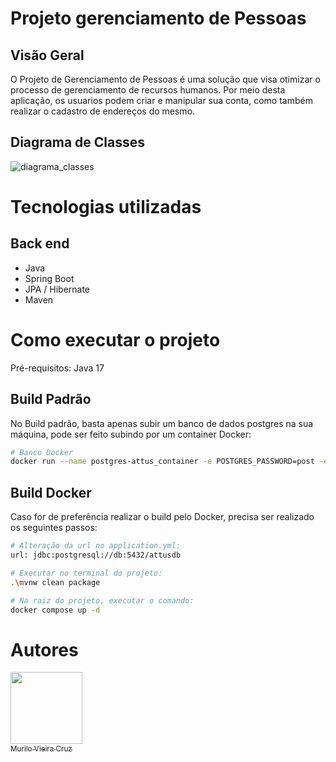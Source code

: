 # Projeto gerenciamento de Pessoas

## Visão Geral

O Projeto de Gerenciamento de Pessoas é uma solução que visa otimizar o processo de gerenciamento de recursos humanos. Por meio desta aplicação, os usuarios podem criar e manipular sua conta, como também realizar o cadastro de endereços do mesmo.


## Diagrama de Classes
![diagrama_classes](https://github.com/MuriloVieiraCruz/teste_attus/assets/113257963/0c67d351-2208-4371-ba5e-cb967a9f0660)

# Tecnologias utilizadas
## Back end
- Java
- Spring Boot
- JPA / Hibernate
- Maven

# Como executar o projeto

Pré-requisitos: Java 17

## Build Padrão

No Build padrão, basta apenas subir um banco de dados postgres na sua máquina, pode ser feito subindo por um container Docker:

```bash
# Banco Docker
docker run --name postgres-attus_container -e POSTGRES_PASSWORD=post -e POSTGRES_DB=attusdb -p 5434:5432 -d postgres
```

## Build Docker

Caso for de preferência realizar o build pelo Docker, precisa ser realizado os seguintes passos:

```bash
# Alteração da url no application.yml:
url: jdbc:postgresql://db:5432/attusdb

# Executar no terminal do projeto:
.\mvnw clean package

# Na raiz do projeto, executar o comando:
docker compose up -d
```

# Autores

[<img src="https://avatars.githubusercontent.com/u/113257963?v=4" width=115><br><sub>Murilo Vieira Cruz</sub>](https://github.com/MuriloVieiraCruz)
